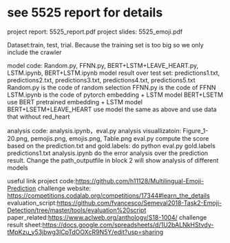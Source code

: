# see 5525 report for details

project report: 5525_report.pdf
project slides: 5525_emoji.pdf

Dataset:train, test, trial. Because the training set is too big so we only include the crawler

model code: Random.py, FFNN.py, BERT+LSTM+LEAVE_HEART.py, LSTM.ipynb, BERT+LSTM.ipynb
model result over test set: predictions1.txt, predictions2.txt, predictions3.txt, predictions4.txt, predictions5.txt
Random.py is the code of random selection
FFNN.py is the code of FFNN
LSTM.ipynb is the code of pytorch embedding + LSTM model
BERT+LSETM use BERT pretrained embedding + LSTM model
BERT+LSETM+LEAVE_HEART use model the same as above and use data that without red_heart 

analysis code: analysis.ipynb，eval.py
analysis visuallizatoin: Figure_1-20.png, pemojis.png, emojis.png, Table.png
eval.py compute the score based on the prediction.txt and gold.labels: do python eval.py gold.labels predictions1.txt
analysis.ipynb do the error analysis over the prediction result. Change the path_outputfile in block 2 will show analysis of different models


useful link
project code:https://github.com/h11128/Multilingual-Emoji-Prediction
challenge website: https://competitions.codalab.org/competitions/17344#learn_the_details
evaluation_script:https://github.com/fvancesco/Semeval2018-Task2-Emoji-Detection/tree/master/tools/evaluation%20script
paper_related:https://www.aclweb.org/anthology/S18-1004/
challenge result sheet:https://docs.google.com/spreadsheets/d/1U2bALNkHStvdy-tMpKzu_y53jbwg3lCpTdOOXcR9N5Y/edit?usp=sharing

